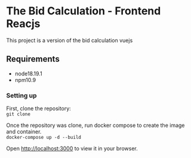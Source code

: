 # The Bid Calculation - Frontend Reacjs

This project is a version of the bid calculation vuejs

## Requirements

- node18.19.1
- npm10.9

### Setting up

First, clone the repository:\
`git clone `

Once the repository was clone, run docker compose to create the image and container.\
`docker-compose up -d --build`

Open [http://localhost:3000](http://localhost:3000) to view it in your browser.

